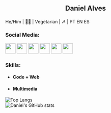  ## <p style='text-align: center;'> Daniel Alves </p>
He/Him | 🏳️‍🌈 | Vegetarian | ☭ | PT EN ES 


### Social Media:

<a href="https://www.behance.net/alvesdaniel"><img height="32" width="32" src="https://cdn.jsdelivr.net/npm/simple-icons@v4/icons/behance.svg" /></a>
<a href="https://www.facebook.com/13Daniel1/"><img height="32" width="32" src="https://cdn.jsdelivr.net/npm/simple-icons@v4/icons/facebook.svg" /></a>
<a href="https://www.instagram.com/crocodilo.danilo/"><img height="32" width="32" src="https://cdn.jsdelivr.net/npm/simple-icons@v4/icons/instagram.svg" /></a>
<a href="https://www.linkedin.com/in/daniel-alves-833227199/"><img height="32" width="32" src="https://cdn.jsdelivr.net/npm/simple-icons@v4/icons/linkedin.svg" /></a>
<a href="https://open.spotify.com/user/fuckoffdaniel"><img height="32" width="32" src="https://cdn.jsdelivr.net/npm/simple-icons@v4/icons/spotify.svg" /></a>
<a href="https://twitter.com/d___word"><img height="32" width="32" src="https://cdn.jsdelivr.net/npm/simple-icons@v4/icons/twitter.svg" /></a>
### Skills:
* ####  Code + Web

 
* #### Multimedia

![Top Langs](https://github-readme-stats.vercel.app/api/top-langs/?username=coolalves&theme=outrun&layout=compact)    
![Daniel's GitHub stats](https://github-readme-stats.vercel.app/api?username=coolalves&theme=outrun&show_icons=true)

<!--
**coolalves/coolalves** is a ✨ _special_ ✨ repository because its `README.md` (this file) appears on your GitHub profile.

 
